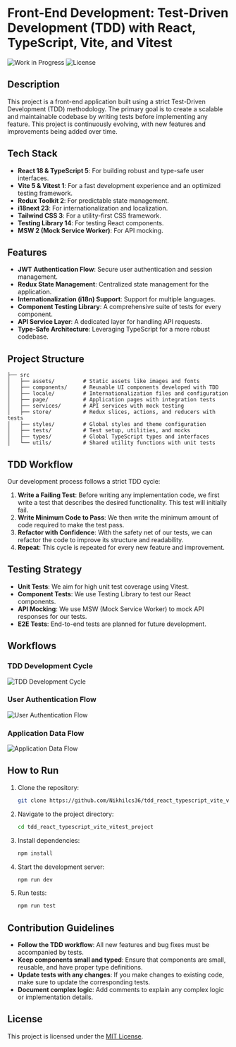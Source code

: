 # Front-End Development: Test-Driven Development (TDD) with React, TypeScript, Vite, and Vitest

![Work in Progress](https://img.shields.io/badge/status-work_in_progress-yellow.svg)
![License](https://img.shields.io/badge/license-MIT-blue.svg)

## Description

This project is a front-end application built using a strict Test-Driven Development (TDD) methodology. The primary goal is to create a scalable and maintainable codebase by writing tests before implementing any feature. This project is continuously evolving, with new features and improvements being added over time.

## Tech Stack

- **React 18 & TypeScript 5**: For building robust and type-safe user interfaces.
- **Vite 5 & Vitest 1**: For a fast development experience and an optimized testing framework.
- **Redux Toolkit 2**: For predictable state management.
- **i18next 23**: For internationalization and localization.
- **Tailwind CSS 3**: For a utility-first CSS framework.
- **Testing Library 14**: For testing React components.
- **MSW 2 (Mock Service Worker)**: For API mocking.

## Features

- **JWT Authentication Flow**: Secure user authentication and session management.
- **Redux State Management**: Centralized state management for the application.
- **Internationalization (i18n) Support**: Support for multiple languages.
- **Component Testing Library**: A comprehensive suite of tests for every component.
- **API Service Layer**: A dedicated layer for handling API requests.
- **Type-Safe Architecture**: Leveraging TypeScript for a more robust codebase.

## Project Structure

```
├── src
│   ├── assets/         # Static assets like images and fonts
│   ├── components/     # Reusable UI components developed with TDD
│   ├── locale/         # Internationalization files and configuration
│   ├── page/           # Application pages with integration tests
│   ├── services/       # API services with mock testing
│   ├── store/          # Redux slices, actions, and reducers with tests
│   ├── styles/         # Global styles and theme configuration
│   ├── tests/          # Test setup, utilities, and mocks
│   ├── types/          # Global TypeScript types and interfaces
│   └── utils/          # Shared utility functions with unit tests
```

## TDD Workflow

Our development process follows a strict TDD cycle:

1.  **Write a Failing Test**: Before writing any implementation code, we first write a test that describes the desired functionality. This test will initially fail.
2.  **Write Minimum Code to Pass**: We then write the minimum amount of code required to make the test pass.
3.  **Refactor with Confidence**: With the safety net of our tests, we can refactor the code to improve its structure and readability.
4.  **Repeat**: This cycle is repeated for every new feature and improvement.

## Testing Strategy

-   **Unit Tests**: We aim for high unit test coverage using Vitest.
-   **Component Tests**: We use Testing Library to test our React components.
-   **API Mocking**: We use MSW (Mock Service Worker) to mock API responses for our tests.
-   **E2E Tests**: End-to-end tests are planned for future development.

## Workflows

### TDD Development Cycle
![TDD Development Cycle](./src/assets/TDD-Development-Cycle.png)

### User Authentication Flow
![User Authentication Flow](./src/assets/User-Authentication-Flow.png)

### Application Data Flow
![Application Data Flow](./src/assets/Application-Data-Flow.png)

## How to Run

1.  Clone the repository:
    ```bash
    git clone https://github.com/Nikhilcs36/tdd_react_typescript_vite_vitest_project.git
    ```
2.  Navigate to the project directory:
    ```bash
    cd tdd_react_typescript_vite_vitest_project
    ```
3.  Install dependencies:
    ```bash
    npm install
    ```
4.  Start the development server:
    ```bash
    npm run dev
    ```
5.  Run tests:
    ```bash
    npm run test
    ```

## Contribution Guidelines

-   **Follow the TDD workflow**: All new features and bug fixes must be accompanied by tests.
-   **Keep components small and typed**: Ensure that components are small, reusable, and have proper type definitions.
-   **Update tests with any changes**: If you make changes to existing code, make sure to update the corresponding tests.
-   **Document complex logic**: Add comments to explain any complex logic or implementation details.

## License

This project is licensed under the [MIT License](LICENSE).
